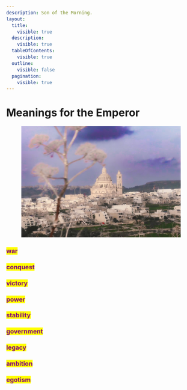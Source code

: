 ```yaml
---
description: Son of the Morning.
layout:
  title:
    visible: true
  description:
    visible: true
  tableOfContents:
    visible: true
  outline:
    visible: false
  pagination:
    visible: true
---
```


# Meanings for the Emperor

<figure><img src="../../../../../../../.gitbook/assets/IMG_7968.jpg" alt=""><figcaption></figcaption></figure>

### <mark style="color:purple;">war</mark>

### <mark style="color:purple;">conquest</mark>

### <mark style="color:purple;">victory</mark>

### <mark style="color:purple;">power</mark>

### <mark style="color:purple;">stability</mark>

### <mark style="color:purple;">government</mark>

### <mark style="color:purple;">**legacy**</mark>

### <mark style="color:purple;">ambition</mark>&#x20;

### <mark style="color:purple;">egotism</mark>
